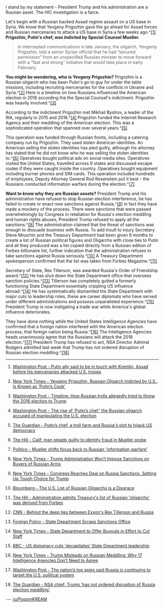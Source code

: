 I stand by my statement - President Trump and his administration are a Russian asset. The HIC investigation is a farce.

Let's begin with a Russian backed Assad regime assault on a US base in Syria.  We know that Yevgeny Prigozhin gave the go ahead for Assad forces and Russian mercenaries to attack a US base in Syria a few weeks ago.^[[1]](https://www.washingtonpost.com/world/national-security/putin-ally-said-to-be-in-touch-with-kremlin-assad-before-his-mercenaries-attacked-us-troops/2018/02/22/f4ef050c-1781-11e8-8b08-027a6ccb38eb_story.html?utm_term=.d1afa2db0fbf) **Prigozhin, Putin's chef, was indicted by Special Counsel Mueller.**

>In intercepted communications in late January, the oligarch, Yevgeniy Prigozhin, told a senior Syrian official that he had “secured permission” from an unspecified Russian minister to move forward with a “fast and strong” initiative that would take place in early February.

**You might be wondering, who is Yevgeny Prigozhin?** Prigozhin is a Russian oligarch who has been Putin's go to guy for under the table missions, including recruiting mercenaries for the conflicts in Ukraine and Syria.^[[2]](https://www.nytimes.com/2018/02/16/world/europe/prigozhin-russia-indictment-mueller.html) Here is a timeline on how Russians influenced the American election in 2016 according the the Special Counsel's indictment. Prigozhin was heavily involved.^[[3]](https://www.washingtonpost.com/news/politics/wp/2018/02/16/timeline-how-russian-trolls-allegedly-tried-to-throw-the-2016-election-to-trump/?utm_term=.fcb788fad256) 

According to the indictment Prigozhin met Mikhail Bystrov, a leader of the IRA, regularly in 2015 and 2016.^[[4]](https://www.washingtonpost.com/news/worldviews/wp/2018/02/16/the-rise-of-putins-chef-yevgeniy-prigozhin-the-russian-accused-of-manipulating-the-u-s-election/?utm_term=.16305299fc4d) Prigozhin funded the Internet Research Agency and their meddling of the American election. This was a sophisticated operation that spanned over several years.^[[5]](https://www.theguardian.com/us-news/2018/feb/17/putins-chef-a-troll-farm-and-russias-plot-to-hijack-us-democracy)

This operation was funded through Russian fronts, including a catering company run by Prigozhin. They used stolen American identities. An American selling the stolen identities has pled guilty, although his attorney has stated that he did not know who he was selling the stolen identities to.^[[6]](http://thehill.com/policy/cybersecurity/374267-calif-man-pleads-guilty-to-identity-fraud-in-mueller-probe) Operatives bought political ads on social media sites. Operatives visited the United States, travelled across 9 states and discussed escape routes if they were caught inside the country. Operatives bought equipment including burner phones and SIM cards. This operation included hundreds of employees, Deputy Attorney General Rod Rosenstein put it best  - the Russians conducted information warfare during the election.^[[7]](https://www.politico.com/story/2018/02/16/mueller-indictment-russia-information-warfare-416378)

**Want to know why they are Russian assets?** President Trump and his administration have refused to stop Russian election interference, he has failed to create or enact new sanctions against Russia,^[[8]](https://www.nytimes.com/2018/01/29/us/politics/trump-russia-sanctions.html) in fact they have made a mockery of the process. There were sanctions that were passed overwhelmingly by Congress in retaliation for Russia's election meddling and human rights abuses, President Trump refused to apply all the sanctions.^[[9]](https://www.nytimes.com/2017/07/22/us/politics/congress-sanctions-russia.html)  The administration claimed that the threat of sanctions was enough to dissuade business with Russia. To add insult to injury Secretary Steve Mnuchin and the Treasury Department had been given 6 months to create a list of Russian political figures and Oligarchs with close ties to Putin and all they produced was a list copied directly from a Russian edition of Forbes billionaire list, further indication that the administration refuses to take sanctions against Russia seriously.^[[10]](https://www.bloomberg.com/view/articles/2018-01-30/the-u-s-list-of-russian-oligarchs-is-a-disgrace) A Treasury Department spokesperson confirmed that the list was taken from Forbes Magazine.^[[11]](http://thehill.com/homenews/administration/371399-administration-official-admits-treasurys-list-of-oligarchs-was) 

Secretary of State, Rex Tillerson, was awarded Russia's Order of Friendship award.^[[12]](http://money.cnn.com/2016/12/11/investing/rex-tillerson-exxon-russia-putin/index.html) He has shut down the State Department office that oversees sanction policies.^[[13]](http://foreignpolicy.com/2017/10/26/state-department-scraps-sanctions-office/) Tillerson has completely gutted a formerly functioning State Department essentially crippling US influence abroad.^[[14]](https://www.nytimes.com/2017/11/10/us/politics/state-department-buyouts.html?referer=) He has systematically dismantled the State Department with major cuts to  leadership roles, these are career diplomats who have served under different administrations and possess unparalleled experience.^[[15]](http://www.bbc.com/news/41921907) President Trump is now instigating a trade war while America's global influence deteriorates. 

They have done nothing while the United States Intelligence Agencies have confirmed that a foreign nation interfered with the American election process, that foreign nation being Russia.^[[16]](https://mobile.nytimes.com/2017/07/06/us/politics/trump-russia-intelligence-agencies-cia-fbi-nsa.html?referer=) The Intelligence Agencies heads unanimously agree that the Russians will attack the 2018 election.^[[17]](https://www.washingtonpost.com/world/national-security/fbi-director-to-face-questions-on-security-clearances-and-agents-independence/2018/02/13/f3e4c706-105f-11e8-9570-29c9830535e5_story.html?utm_term=.acdbe0a94447) President Trump has refused to act, NSA Director Admiral Rodgers admitted last week that Trump has not ordered disruption of Russian election meddling.^[[18]](https://www.theguardian.com/us-news/2018/feb/27/trump-russia-meddling-mike-rogers)

_______________________________________

1) [Washington Post - Putin ally said to be in touch with Kremlin, Assad before his mercenaries attacked U.S. troops](https://www.washingtonpost.com/world/national-security/putin-ally-said-to-be-in-touch-with-kremlin-assad-before-his-mercenaries-attacked-us-troops/2018/02/22/f4ef050c-1781-11e8-8b08-027a6ccb38eb_story.html?utm_term=.d1afa2db0fbf)

2) [New York Times - Yevgeny Prigozhin, Russian Oligarch Indicted by U.S., Is Known as ‘Putin’s Cook’](https://www.nytimes.com/2018/02/16/world/europe/prigozhin-russia-indictment-mueller.html)

3) [Washington Post - Timeline: How Russian trolls allegedly tried to throw the 2016 election to Trump](https://www.washingtonpost.com/news/politics/wp/2018/02/16/timeline-how-russian-trolls-allegedly-tried-to-throw-the-2016-election-to-trump/?utm_term=.fcb788fad256)

4) [Washington Post - The rise of ‘Putin’s chef,’ the Russian oligarch accused of manipulating the U.S. election](https://www.washingtonpost.com/news/worldviews/wp/2018/02/16/the-rise-of-putins-chef-yevgeniy-prigozhin-the-russian-accused-of-manipulating-the-u-s-election/?utm_term=.16305299fc4d)

5) [The Guardian - Putin’s chef, a troll farm and Russia's plot to hijack US democracy](https://www.theguardian.com/us-news/2018/feb/17/putins-chef-a-troll-farm-and-russias-plot-to-hijack-us-democracy)

6) [The Hill - Calif. man pleads guilty to identity fraud in Mueller probe](http://thehill.com/policy/cybersecurity/374267-calif-man-pleads-guilty-to-identity-fraud-in-mueller-probe)

7) [Politico - Mueller shifts focus back to Russian 'information warfare'](https://www.politico.com/story/2018/02/16/mueller-indictment-russia-information-warfare-416378)

8) [New York Times - Trump Administration Won’t Impose Sanctions on Buyers of Russian Arms](https://www.nytimes.com/2018/01/29/us/politics/trump-russia-sanctions.html)

9) [New York Times - Congress Reaches Deal on Russia Sanctions, Setting Up Tough Choice for Trump](https://www.nytimes.com/2017/07/22/us/politics/congress-sanctions-russia.html)

10) [Bloomberg - The U.S. List of Russian Oligarchs Is a Disgrace](https://www.bloomberg.com/view/articles/2018-01-30/the-u-s-list-of-russian-oligarchs-is-a-disgrace)

11) [The Hill - Administration admits Treasury's list of Russian 'oligarchs' was derived from Forbes](http://thehill.com/homenews/administration/371399-administration-official-admits-treasurys-list-of-oligarchs-was)

12) [CNN - Behind the deep ties between Exxon's Rex Tillerson and Russia](http://money.cnn.com/2016/12/11/investing/rex-tillerson-exxon-russia-putin/index.html)

13) [Foreign Policy - State Department Scraps Sanctions Office](http://foreignpolicy.com/2017/10/26/state-department-scraps-sanctions-office/)

14) [New York Times - State Department to Offer Buyouts in Effort to Cut Staff](https://www.nytimes.com/2017/11/10/us/politics/state-department-buyouts.html?referer=)

15) [BBC - US diplomacy cuts 'decapitates' State Department leadership](http://www.bbc.com/news/41921907)

16) [New York Times - Trump Misleads on Russian Meddling: Why 17 Intelligence Agencies Don’t Need to Agree](https://mobile.nytimes.com/2017/07/06/us/politics/trump-russia-intelligence-agencies-cia-fbi-nsa.html?referer=)

17) [Washington Post - The nation’s top spies said Russia is continuing to target the U.S. political system](https://www.washingtonpost.com/world/national-security/fbi-director-to-face-questions-on-security-clearances-and-agents-independence/2018/02/13/f3e4c706-105f-11e8-9570-29c9830535e5_story.html?utm_term=.acdbe0a94447)

18) [The Guardian - NSA chief: Trump 'has not ordered disruption of Russia election meddling'](https://www.theguardian.com/us-news/2018/feb/27/trump-russia-meddling-mike-rogers)

--- [/u/PoppinKREAM](https://www.reddit.com/user/PoppinKREAM)
